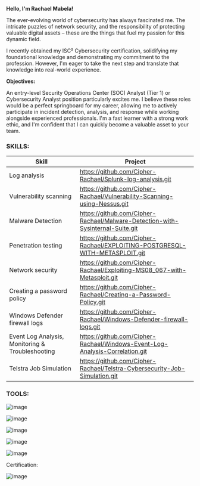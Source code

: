 **Hello, I'm Rachael Mabela!**

The ever-evolving world of cybersecurity has always fascinated me. The intricate puzzles of network security, and the responsibility of protecting valuable digital assets – these are the things that fuel my passion for this dynamic field.

I recently obtained my ISC² Cybersecurity certification, solidifying my foundational knowledge and demonstrating my commitment to the profession. However, I'm eager to take the next step and translate that knowledge into real-world experience.

**Objectives:**

An entry-level Security Operations Center (SOC) Analyst (Tier 1) or Cybersecurity Analyst position particularly excites me. I believe these roles would be a perfect springboard for my career, allowing me to actively participate in incident detection, analysis, and response while working alongside experienced professionals. I'm a fast learner with a strong work ethic, and I'm confident that I can quickly become a valuable asset to your team.

### SKILLS:

| Skill	                         | Project |
| --- | --- |
|Log analysis	                 | https://github.com/Cipher-Rachael/Splunk-log-analysis.git |
|Vulnerability scanning	       | https://github.com/Cipher-Rachael/Vulnerability-Scanning-using-Nessus.git |
|Malware Detection       	     | https://github.com/Cipher-Rachael/Malware-Detection-with-Sysinternal-Suite.git |
|Penetration testing	         | https://github.com/Cipher-Rachael/EXPLOITING-POSTGRESQL-WITH-METASPLOIT.git |
|Network security	             | https://github.com/Cipher-Rachael/Exploiting-MS08_067-with-Metasploit.git |
|Creating a password policy	   | https://github.com/Cipher-Rachael/Creating-a-Password-Policy.git |
|Windows Defender firewall logs | https://github.com/Cipher-Rachael/Windows-Defender-firewall-logs.git |
|Event Log Analysis, Monitoring & Troubleshooting | https://github.com/Cipher-Rachael/Windows-Event-Log-Analysis-Correlation.git |
|Telstra Job Simulation          | https://github.com/Cipher-Rachael/Telstra-Cybersecurity-Job-Simulation.git |

### TOOLS:

![image](https://github.com/Cipher-Rachael/Rachael-Mabela/assets/101173177/fdd1e05e-a8b4-4fbc-bfaf-5cf9cd4ace12)

![image](https://github.com/Cipher-Rachael/Rachael-Mabela/assets/101173177/a09109eb-1beb-45a8-a4b1-44e029e8e779)

![image](https://github.com/Cipher-Rachael/Rachael-Mabela/assets/101173177/27b44695-7538-4723-a0f3-dce72b735e6f)

![image](https://github.com/Cipher-Rachael/Rachael-Mabela/assets/101173177/c30c9bb2-1040-4d85-acb5-e41c73d131c8)

![image](https://github.com/Cipher-Rachael/Rachael-Mabela/assets/101173177/c06fef46-d121-4143-8d57-fb7d1d211dea)



Certification:

![image](https://github.com/Cipher-Rachael/Rachael-Mabela/assets/101173177/74e4cb55-4c29-45e4-bd97-1733ceb63e17)





